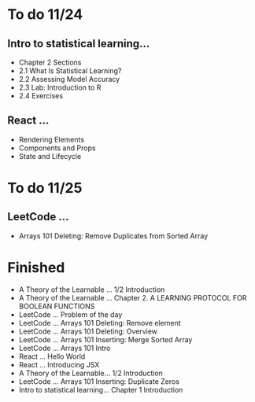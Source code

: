 # To do 11/24
## Intro to statistical learning...
- Chapter 2 Sections
- 2.1 What Is Statistical Learning? 
- 2.2 Assessing Model Accuracy
- 2.3 Lab: Introduction to R
- 2.4 Exercises

## React ...
- Rendering Elements
- Components and Props
- State and Lifecycle

# To do 11/25
## LeetCode ... 
- Arrays 101 Deleting: Remove Duplicates from Sorted Array

# Finished
- A Theory of the Learnable ... 1/2 Introduction
- A Theory of the Learnable ... Chapter 2. A LEARNING PROTOCOL FOR BOOLEAN FUNCTIONS
- LeetCode ... Problem of the day
- LeetCode ... Arrays 101 Deleting: Remove element
- LeetCode ... Arrays 101 Deleting: Overview
- LeetCode ... Arrays 101 Inserting: Merge Sorted Array
- LeetCode ... Arrays 101 Intro
- React ... Hello World
- React ... Introducing JSX
- A Theory of the Learnable... 1/2 Introduction
- LeetCode ... Arrays 101 Inserting: Duplicate Zeros
- Intro to statistical learning... Chapter 1 Introduction

